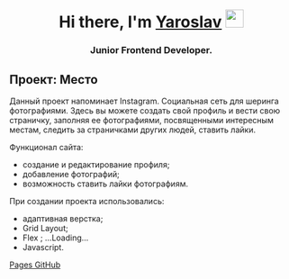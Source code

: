 <h1 align="center">Hi there, I'm <a href="https://www.youtube.com/watch?v=xm3YgoEiEDc" target="_blank">Yaroslav</a> 
<img src="https://github.com/blackcater/blackcater/raw/main/images/Hi.gif" height="32"/></h1>
<h3 align="center">Junior Frontend Developer.</h3>

<h2>Проект: Место</h2>

Данный проект напоминает Instagram. Социальная сеть для шеринга фотографиями. Здесь вы можете создать свой профиль и вести свою страничку, заполняя ее фотографиями, посвященными интересным местам, следить за страничками других людей, ставить лайки.

Функционал сайта:

- создание и редактирование профиля;
- добавление фотографий;
- возможность ставить лайки фотографиям.

При создании проекта использовались:

- адаптивная верстка;
- Grid Layout;
- Flex ;
  ...Loading...
- Javascript.

<a href="https://mrstnr21.github.io/mesto-project/">Pages GitHub</a>